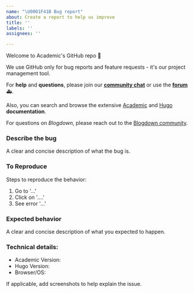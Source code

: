 ```yaml
---
name: "\U0001F41B Bug report"
about: Create a report to help us improve
title: ''
labels: ''
assignees: ''

---
```


Welcome to Academic's GitHub repo 👋

We use GitHub only for bug reports and feature requests - it's our project management tool.

For **help** and **questions**, please join our **[community chat](https://spectrum.chat/academic)** or use the **[forum](https://discourse.gohugo.io/c/themes)** 🚑.

Also, you can search and browse the extensive [Academic](https://sourcethemes.com/academic/docs/) and [Hugo](https://gohugo.io/documentation/) **documentation**.

For questions on _Blogdown_, please reach out to the [Blogdown community](https://github.com/rstudio/blogdown).

### Describe the bug

A clear and concise description of what the bug is.

### To Reproduce

Steps to reproduce the behavior:
1. Go to '...'
2. Click on '....'
3. See error '...'

### Expected behavior

A clear and concise description of what you expected to happen.

### Technical details:

* Academic Version:
* Hugo Version:
* Browser/OS:

If applicable, add screenshots to help explain the issue.
